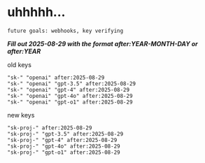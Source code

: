 # uhhhhh...

`future goals: webhooks, key verifying`



***Fill out 2025-08-29 with the format after:YEAR-MONTH-DAY or after:YEAR***

old keys
```
"sk-" "openai" after:2025-08-29
"sk-" "openai" "gpt-3.5" after:2025-08-29
"sk-" "openai" "gpt-4" after:2025-08-29
"sk-" "openai" "gpt-4o" after:2025-08-29
"sk-" "openai" "gpt-o1" after:2025-08-29
```

new keys
```
"sk-proj-" after:2025-08-29
"sk-proj-" "gpt-3.5" after:2025-08-29
"sk-proj-" "gpt-4" after:2025-08-29
"sk-proj-" "gpt-4o" after:2025-08-29
"sk-proj-" "gpt-o1" after:2025-08-29
```
